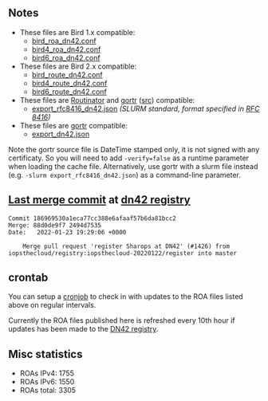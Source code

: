 ## Notes

- These files are Bird 1.x compatible:
  - [bird_roa_dn42.conf](bird_roa_dn42.conf)
  - [bird4_roa_dn42.conf](bird4_roa_dn42.conf)
  - [bird6_roa_dn42.conf](bird6_roa_dn42.conf)
- These files are Bird 2.x compatible:
  - [bird_route_dn42.conf](bird_route_dn42.conf)
  - [bird4_route_dn42.conf](bird4_route_dn42.conf)
  - [bird6_route_dn42.conf](bird6_route_dn42.conf)
- These files are [Routinator][2] and [gortr][3] ([src][6]) compatible:
  - [export_rfc8416_dn42.json](export_rfc8416_dn42.json) _(SLURM standard, format specified in [RFC 8416][4])_
- These files are [gortr][3] compatible:
  - [export_dn42.json](export_dn42.json)

Note the gortr source file is DateTime stamped only, it is not signed with any certificaty. So you will need to add
`-verify=false` as a runtime parameter when loading the cache file. Alternatively, use gortr with a slurm file
instead (e.g. `-slurm export_rfc8416_dn42.json`) as a command-line parameter.

## [Last merge commit][0] at [dn42 registry][1]

```
Commit 186969530a1eca77cc388e6afaaf57b6da81bcc2
Merge: 88d0de9f7 2494d7535
Date:   2022-01-23 19:29:06 +0000

    Merge pull request 'register Sharops at DN42' (#1426) from iopsthecloud/registry:iopsthecloud-20220122/register into master
```

## crontab

You can setup a [cronjob][5] to check in with updates to the ROA files listed
above on regular intervals.

Currently the ROA files published here is refreshed every 10th hour if
updates has been made to the [DN42 registry][1].

## Misc statistics

- ROAs IPv4:  1755
- ROAs IPv6:  1550
- ROAs total: 3305

[0]: https://git.dn42.dev/dn42/registry/commit/186969530a1eca77cc388e6afaaf57b6da81bcc2
[1]: https://git.dn42.dev/dn42/registry
[2]: https://github.com/NLnetLabs/routinator
[3]: https://github.com/cloudflare/gortr
[4]: https://tools.ietf.org/html/rfc8416
[5]: doc/crontab.md
[6]: https://github.com/cloudflare/gortr/#configure-filters-and-overrides-slurm

